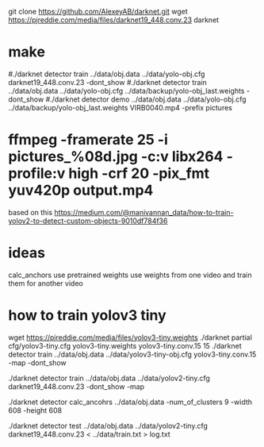 git clone https://github.com/AlexeyAB/darknet.git
wget https://pjreddie.com/media/files/darknet19_448.conv.23 darknet

# make
#./darknet detector train ../data/obj.data ../data/yolo-obj.cfg darknet19_448.conv.23 -dont_show
#./darknet detector train ../data/obj.data ../data/yolo-obj.cfg ../data/backup/yolo-obj_last.weights -dont_show
#./darknet detector demo ../data/obj.data ../data/yolo-obj.cfg ../data/backup/yolo-obj_last.weights VIRB0040.mp4 -prefix pictures
# ffmpeg -framerate 25 -i pictures_%08d.jpg -c:v libx264 -profile:v high -crf 20 -pix_fmt yuv420p output.mp4

based on this https://medium.com/@manivannan_data/how-to-train-yolov2-to-detect-custom-objects-9010df784f36


# ideas
calc_anchors
use pretrained weights
use weights from one video and train them for another video



# how to train yolov3 tiny
wget https://pjreddie.com/media/files/yolov3-tiny.weights
./darknet partial cfg/yolov3-tiny.cfg yolov3-tiny.weights yolov3-tiny.conv.15 15
./darknet detector train ../data/obj.data ../data/yolov3-tiny-obj.cfg yolov3-tiny.conv.15 -map -dont_show



./darknet detector train ../data/obj.data ../data/yolov2-tiny.cfg darknet19_448.conv.23 -dont_show -map


./darknet detector calc_ancohrs ../data/obj.data -num_of_clusters 9 -width 608 -height 608

./darknet detector test ../data/obj.data ../data/yolov2-tiny.cfg darknet19_448.conv.23 < ../data/train.txt > log.txt

